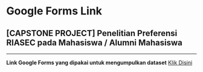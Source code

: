# Google Forms Link
## [CAPSTONE PROJECT] Penelitian Preferensi RIASEC pada Mahasiswa / Alumni Mahasiswa
------------------------------------------------------------------------------------
**Link Google Forms yang dipakai untuk mengumpulkan dataset** [Klik Disini](https://docs.google.com/forms/d/e/1FAIpQLSclPdCLiLI-hfz-NFp1ERCTdayGbEfAk6ST5_rIatKlPVYSfw/viewform?usp=sf_link)
